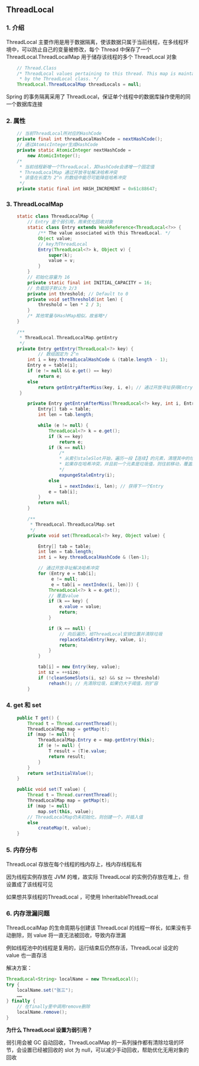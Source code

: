 ## ThreadLocal

### 1. 介绍

ThreadLocal 主要作用是用于数据隔离，使该数据只属于当前线程，在多线程环境中，可以防止自己的变量被修改，每个 Thread 中保存了一个 ThreadLocal.ThreadLocalMap 用于储存该线程的多个 ThreadLocal 对象

``` java
    // Thread.Class
    /* ThreadLocal values pertaining to this thread. This map is maintained
     * by the ThreadLocal class. */
    ThreadLocal.ThreadLocalMap threadLocals = null;
```

Spring 的事务隔离采用了 ThreadLocal，保证单个线程中的数据库操作使用的同一个数据库连接

### 2. 属性

``` java
    // 当前ThreadLocal所对应的HashCode
    private final int threadLocalHashCode = nextHashCode();
    // 通过AtomicInteger生成HashCode
    private static AtomicInteger nextHashCode =
        new AtomicInteger();
    /*
     * 当前线程新增一个ThreadLocal，其hashCode会递增一个固定值
     * ThreadLocalMap 通过开放寻址解决哈希冲突
     * 该值在长度为 2^n 的数组中能尽可能降低哈希冲突
     */
    private static final int HASH_INCREMENT = 0x61c88647;
```

### 3. ThreadLocalMap

``` java
    static class ThreadLocalMap {
        // Entry 是个弱引用，用来优化回收对象
        static class Entry extends WeakReference<ThreadLocal<?>> {
            /** The value associated with this ThreadLocal. */
            Object value;
            // key为ThreadLocal
            Entry(ThreadLocal<?> k, Object v) {
                super(k);
                value = v;
            }
        }
       	// 初始化容量为 16
        private static final int INITIAL_CAPACITY = 16;
        // 负载因子默认为 2/3
        private int threshold; // Default to 0
        private void setThreshold(int len) {
            threshold = len * 2 / 3;
        }
        /* 其他常量与HashMap相似，故省略*/
    }
```

``` java
	/**
	 * ThreadLocal.ThreadLocalMap.getEntry
	 */
	private Entry getEntry(ThreadLocal<?> key) {
        	// 数组固定为 2^n
        int i = key.threadLocalHashCode & (table.length - 1);
        Entry e = table[i];
        if (e != null && e.get() == key)
            return e;
        else
            return getEntryAfterMiss(key, i, e); // 通过开放寻址获得Entry
     }

        private Entry getEntryAfterMiss(ThreadLocal<?> key, int i, Entry e) {
            Entry[] tab = table;
            int len = tab.length;

            while (e != null) {
                ThreadLocal<?> k = e.get();
                if (k == key)
                    return e;
                if (k == null)
                    /*
                    * 从索引staleSlot开始，遍历一段【连续】的元素，清理其中的垃圾值
                    * 如果存在哈希冲突，并且前一个元素是垃圾值，则往前移动，覆盖冲突
                    */
                    expungeStaleEntry(i);
                else
                    i = nextIndex(i, len); // 获得下一个Entry
                e = tab[i];
            }
            return null;
        }
```

``` java
        /** 
         * ThreadLocal.ThreadLocalMap.set
         */
		private void set(ThreadLocal<?> key, Object value) {

            Entry[] tab = table;
            int len = tab.length;
            int i = key.threadLocalHashCode & (len-1);

            // 通过开放寻址解决哈希冲突
            for (Entry e = tab[i];
                 e != null;
                 e = tab[i = nextIndex(i, len)]) {
                ThreadLocal<?> k = e.get();
				// 覆盖value
                if (k == key) {
                    e.value = value;
                    return;
                }

                if (k == null) {
                    // 向后遍历，给ThreadLocal安排位置并清除垃圾
                    replaceStaleEntry(key, value, i);
                    return;
                }
            }

            tab[i] = new Entry(key, value);
            int sz = ++size;
            if (!cleanSomeSlots(i, sz) && sz >= threshold)
                rehash(); // 先清除垃圾，如果仍大于阈值，则扩容
        }
```

### 4. get 和 set

``` java
    public T get() {
        Thread t = Thread.currentThread();
        ThreadLocalMap map = getMap(t);
        if (map != null) {
            ThreadLocalMap.Entry e = map.getEntry(this);
            if (e != null) {
                T result = (T)e.value;
                return result;
            }
        }
        return setInitialValue();
    }
```

``` java
    public void set(T value) {
        Thread t = Thread.currentThread();
        ThreadLocalMap map = getMap(t);
        if (map != null)
            map.set(this, value);
        // ThreadLocalMap仍未初始化，则创建一个，并插入值
        else
            createMap(t, value);
    }
```

### 5. 内存分布

ThreadLocal 存放在每个线程的栈内存上，栈内存线程私有

因为线程实例存放在 JVM 的堆，故实际 ThreadLocal 的实例仍存放在堆上，但设置成了该线程可见

如果想共享线程的ThreadLocal ，可使用 InheritableThreadLocal

### 6. 内存泄漏问题

ThreadLocalMap 的生命周期与创建该 ThreadLocal 的线程一样长，如果没有手动删除，则 value 将一直无法被回收，导致内存泄漏

例如线程池中的线程是复用的，运行结束后仍然存活，ThreadLocal 设定的 value 也一直存活

解决方案：

``` java
ThreadLocal<String> localName = new ThreadLocal();
try {
    localName.set("张三");
    ……
} finally {
    // 在finally里中调用remove删除
    localName.remove();
}
```

**为什么 ThreadLocal 设置为弱引用？**

弱引用会被 GC 自动回收，ThreadLocalMap 的一系列操作都有清除垃圾的环节，会设置已经被回收的 slot 为 null，可以减少手动回收，帮助优化无用对象的回收